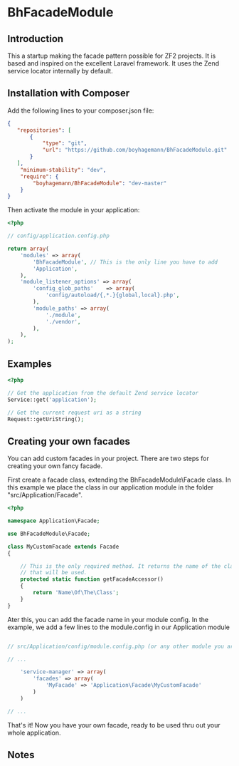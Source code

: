 BhFacadeModule
=======================

Introduction
------------
This a startup making the facade pattern possible for ZF2 projects. It is based
and inspired on the excellent Laravel framework. It uses the Zend service locator
internally by default.


Installation with Composer
------------

Add the following lines to your composer.json file:

```json
{
   "repositories": [
       {
           "type": "git",
           "url": "https://github.com/boyhagemann/BhFacadeModule.git"
       }
   ],
    "minimum-stability": "dev",
    "require": {
        "boyhagemann/BhFacadeModule": "dev-master"
    }
}
```

Then activate the module in your application:

```php
<?php

// config/application.config.php

return array(
    'modules' => array(
        'BhFacadeModule', // This is the only line you have to add
        'Application',
    ),
    'module_listener_options' => array(
        'config_glob_paths'    => array(
            'config/autoload/{,*.}{global,local}.php',
        ),
        'module_paths' => array(
            './module',
            './vendor',
        ),
    ),
);
 ```


Examples
------------


```php
<?php

// Get the application from the default Zend service locator
Service::get('application');

// Get the current request uri as a string
Request::getUriString();

```


Creating your own facades
------------

You can add custom facades in your project. There are two steps for creating
your own fancy facade.

First create a facade class, extending the BhFacadeModule\Facade class. In this
example we place the class in our application module in the folder 
"src/Application/Facade".

```php
<?php

namespace Application\Facade;

use BhFacadeModule\Facade;

class MyCustomFacade extends Facade
{

    // This is the only required method. It returns the name of the class (or alias) 
    // that will be used.
    protected static function getFacadeAccessor()
	{
		return 'Name\Of\The\Class';
	}
}
```

Ater this, you can add the facade name in your module config. In the example, we
add a few lines to the module.config in our Application module

```php

// src/Application/config/module.config.php (or any other module you are using)

// ...

    'service-manager' => array(
        'facades' => array(
            'MyFacade' => 'Application\Facade\MyCustomFacade'
        )
    )

// ...

```

That's it! Now you have your own facade, ready to be used thru out your whole application.


Notes
------------

